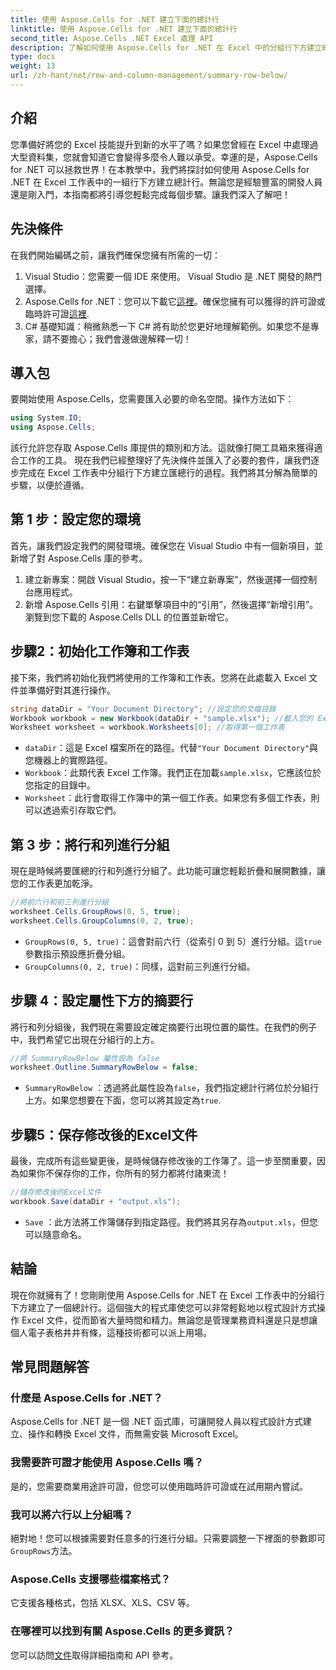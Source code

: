 ```yaml
---
title: 使用 Aspose.Cells for .NET 建立下面的總計行
linktitle: 使用 Aspose.Cells for .NET 建立下面的總計行
second_title: Aspose.Cells .NET Excel 處理 API
description: 了解如何使用 Aspose.Cells for .NET 在 Excel 中的分組行下方建立總計行。包括逐步指南。
type: docs
weight: 13
url: /zh-hant/net/row-and-column-management/summary-row-below/
---
```

## 介紹
您準備好將您的 Excel 技能提升到新的水平了嗎？如果您曾經在 Excel 中處理過大型資料集，您就會知道它會變得多麼令人難以承受。幸運的是，Aspose.Cells for .NET 可以拯救世界！在本教學中，我們將探討如何使用 Aspose.Cells for .NET 在 Excel 工作表中的一組行下方建立總計行。無論您是經驗豐富的開發人員還是剛入門，本指南都將引導您輕鬆完成每個步驟。讓我們深入了解吧！
## 先決條件
在我們開始編碼之前，讓我們確保您擁有所需的一切：
1. Visual Studio：您需要一個 IDE 來使用。 Visual Studio 是 .NET 開發的熱門選擇。
2.  Aspose.Cells for .NET：您可以下載它[這裡](https://releases.aspose.com/cells/net/)。確保您擁有可以獲得的許可證或臨時許可證[這裡](https://purchase.aspose.com/temporary-license/).
3. C# 基礎知識：稍微熟悉一下 C# 將有助於您更好地理解範例。如果您不是專家，請不要擔心；我們會邊做邊解釋一切！
## 導入包
要開始使用 Aspose.Cells，您需要匯入必要的命名空間。操作方法如下：
```csharp
using System.IO;
using Aspose.Cells;
```
該行允許您存取 Aspose.Cells 庫提供的類別和方法。這就像打開工具箱來獲得適合工作的工具。 
現在我們已經整理好了先決條件並匯入了必要的套件，讓我們逐步完成在 Excel 工作表中分組行下方建立匯總行的過程。我們將其分解為簡單的步驟，以便於遵循。
## 第 1 步：設定您的環境
首先，讓我們設定我們的開發環境。確保您在 Visual Studio 中有一個新項目，並新增了對 Aspose.Cells 庫的參考。
1. 建立新專案：開啟 Visual Studio，按一下“建立新專案”，然後選擇一個控制台應用程式。
2. 新增 Aspose.Cells 引用：右鍵單擊項目中的“引用”，然後選擇“新增引用”。瀏覽到您下載的 Aspose.Cells DLL 的位置並新增它。
## 步驟2：初始化工作簿和工作表
接下來，我們將初始化我們將使用的工作簿和工作表。您將在此處載入 Excel 文件並準備好對其進行操作。
```csharp
string dataDir = "Your Document Directory"; //設定您的文檔目錄
Workbook workbook = new Workbook(dataDir + "sample.xlsx"); //載入您的 Excel 文件
Worksheet worksheet = workbook.Worksheets[0]; //取得第一個工作表
```
- `dataDir`：這是 Excel 檔案所在的路徑。代替`"Your Document Directory"`與您機器上的實際路徑。
- `Workbook`：此類代表 Excel 工作簿。我們正在加載`sample.xlsx`，它應該位於您指定的目錄中。
- `Worksheet`：此行會取得工作簿中的第一個工作表。如果您有多個工作表，則可以透過索引存取它們。
## 第 3 步：將行和列進行分組
現在是時候將要匯總的行和列進行分組了。此功能可讓您輕鬆折疊和展開數據，讓您的工作表更加乾淨。
```csharp
//將前六行和前三列進行分組
worksheet.Cells.GroupRows(0, 5, true);
worksheet.Cells.GroupColumns(0, 2, true);
```
- `GroupRows(0, 5, true)`：這會對前六行（從索引 0 到 5）進行分組。這`true`參數指示預設應折疊分組。
- `GroupColumns(0, 2, true)`：同樣，這對前三列進行分組。
## 步驟 4：設定屬性下方的摘要行
將行和列分組後，我們現在需要設定確定摘要行出現位置的屬性。在我們的例子中，我們希望它出現在分組行的上方。
```csharp
//將 SummaryRowBelow 屬性設為 false
worksheet.Outline.SummaryRowBelow = false;
```
- `SummaryRowBelow` ：透過將此屬性設為`false`，我們指定總計行將位於分組行上方。如果您想要在下面，您可以將其設定為`true`.
## 步驟5：保存修改後的Excel文件
最後，完成所有這些變更後，是時候儲存修改後的工作簿了。這一步至關重要，因為如果你不保存你的工作，你所有的努力都將付諸東流！
```csharp
//儲存修改後的Excel文件
workbook.Save(dataDir + "output.xls");
```
- `Save` ：此方法將工作簿儲存到指定路徑。我們將其另存為`output.xls`，但您可以隨意命名。
## 結論
現在你就擁有了！您剛剛使用 Aspose.Cells for .NET 在 Excel 工作表中的分組行下方建立了一個總計行。這個強大的程式庫使您可以非常輕鬆地以程式設計方式操作 Excel 文件，從而節省大量時間和精力。無論您是管理業務資料還是只是想讓個人電子表格井井有條，這種技術都可以派上用場。
## 常見問題解答
### 什麼是 Aspose.Cells for .NET？  
Aspose.Cells for .NET 是一個 .NET 函式庫，可讓開發人員以程式設計方式建立、操作和轉換 Excel 文件，而無需安裝 Microsoft Excel。
### 我需要許可證才能使用 Aspose.Cells 嗎？  
是的，您需要商業用途許可證，但您可以使用臨時許可證或在試用期內嘗試。
### 我可以將六行以上分組嗎？  
絕對地！您可以根據需要對任意多的行進行分組。只需要調整一下裡面的參數即可`GroupRows`方法。
### Aspose.Cells 支援哪些檔案格式？  
它支援各種格式，包括 XLSX、XLS、CSV 等。
### 在哪裡可以找到有關 Aspose.Cells 的更多資訊？  
您可以訪問[文件](https://reference.aspose.com/cells/net/)取得詳細指南和 API 參考。
